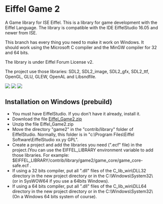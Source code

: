 Eiffel Game 2
=============

A Game library for ISE Eiffel.
This is a library for game development with the Eiffel Language. The library is compatible with the IDE EiffelStudio 16.05 and newer from ISE.

This branch has every thing you need to make it work on Windows. It should work using the Microsoft C compiler and the MinGW compiler for 32 and 64 bits.

The library is under Eiffel Forum License v2.

The project use those libraries: SDL2, SDL2_image, SDL2_gfx, SDL2_ttf, OpenGL, GLU, GLEW, OpenAL and Libsndfile.

[<img src="http://api.flattr.com/button/flattr-badge-large.png">](http://flattr.com/thing/971297/Eiffel-Game-Library)
[<img src="https://www.paypalobjects.com/en_US/i/btn/btn_donate_SM.gif">](https://www.paypal.com/cgi-bin/webscr?cmd=_donations&business=louis%40tioui%2ecom&lc=CA&item_name=Louis%20Marchand&currency_code=USD&bn=PP%2dDonationsBF%3abtn_donate_SM%2egif%3aNonHosted)
[<img src="https://www.coinbase.com/assets/buttons/donation_small-5dab7534cbb87a4ff2b44e469351ec86.png">](https://www.coinbase.com/tioui)

Installation on Windows (prebuild)
----------------------------------

* You must have EiffelStudio. If you don't have it already, install it.
* Download the file [Eiffel_Game2.zip](https://github.com/tioui/Eiffel_Game2/raw/windows_build/Eiffel_Game2.zip)
* Unzip the file Eiffel_Game2.zip
* Move the directory "game2" in the "contrib/library" folder of EiffelStudio. Normally, this folder is in "c:\Program Files\Eiffel Software\EiffelStudio xx.yy GPL\".
* Create a project and add the libraries you need (".ecf" file) in the project.(You can use the EIFFEL_LIBRARY environment variable to add those libraries. For example: $EIFFEL_LIBRARY/contrib/library/game2/game_core/game_core-safe.ecf .
* If using a 32 bits compiler, put all ".dll" files of the C_lib_win\DLL32 directory in the new project directory or in the C:\Windows\System32\ (or in SysWOW64 if you use a 64bits Windows).
* If using a 64 bits compiler, put all ".dll" files of the C_lib_win\DLL64 directory in the new project directory or in the C:\Windows\System32\ (On a Windows 64 bits system of course).
